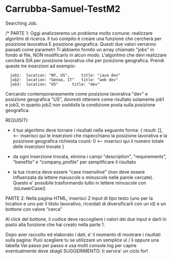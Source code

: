 # Carrubba-Samuel-TestM2
Searching Job. 

/*
PARTE 1: 
Oggi analizzeremo un problema molto comune: realizzare algoritmi di ricerca.
Il tuo compito è creare una funzione che cercherà per posizione lavorativa E posizione geografica. Questi due valori verranno passati come parametri
Ti abbiamo fornito un array chiamato "jobs" in fondo al file, NON modificarlo in alcun modo.
L'algoritmo che devi realizzare cercherà SIA per posizione lavorativa che per posizione geografica.
Prendi queste tre inserzioni ad esempio:

      job1:  location: "NY, US",     title: "java dev"
      job2:  location: "Genoa, IT"   title: "web dev"
      job3:  location: "US"      title: "dev"

Cercando contemporaneamente come posizione lavorativa "dev" e posizione geografica "US", dovresti ottenere come risultato solamente job1 e job3,
in quanto job2 non soddisfa la condizione posta sulla posizione geografica.

REQUISITI:
- il tuo algoritmo deve tornare i risultati nella seguente forma:
{
  result: [], <-- inserisci qui le inserzioni che rispecchiano la posizione lavorativa e la posizione geografica richiesta
  count: 0 <-- inserisci qui il numero totale delle inserzioni trovate
}

- da ogni inserzione trovata, elimina i campi "description", "requirements", "benefits" e "company_profile" per semplificare il risultato

- la tua ricerca deve essere "case insensitive" (non deve essere influenzata da lettere maiuscole o minuscole nelle parole cercate). Questo e' possibile trasformando tutto in lettere minuscole con .toLowerCase()


PARTE 2: 
Nella pagina HTML, inserisci 2 input di tipo testo (uno per la location e uno per il titolo lavorativo, ricordati di diversificarli con un id) e un bottone con valore “cerca”

Al click del bottone, il codice deve raccogliere i valori dei due input e darli in pasto alla funzione che hai creato nella parte 1. 

Dopo aver raccolto ed elaborato i dati, e’ il momento di mostrare i risultati sulla pagina: 
    Puoi scegliere tu se utilizzare un semplice ul / li oppure una tabella 
    Vai passo per passo e usa molti console.log per capire eventualmente dove sbagli
    SUGGERIMENTO: ti servira’ un ciclo for!
